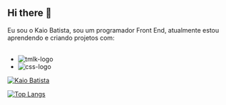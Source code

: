 ## Hi there 👋

Eu sou o Kaio Batista, sou um programador Front End, atualmente estou aprendendo e criando projetos com:
<br>
<br>

- <img src="https://img.shields.io/badge/HTML5-E34F26?style=for-the-badge&logo=html5&logoColor=white" alt="tmlk-logo"/>
- <img src="https://img.shields.io/badge/CSS3-1572B6?style=for-the-badge&logo=css3&logoColor=white" alt="css-logo"/>


[![Kaio Batista](https://github-readme-stats.vercel.app/api?username=gskaio1196)](https://github.com/anuraghazra/github-readme-stats)

[![Top Langs](https://github-readme-stats.vercel.app/api/top-langs/?username=gskaio1196)](https://github.com/anuraghazra/github-readme-stats)
